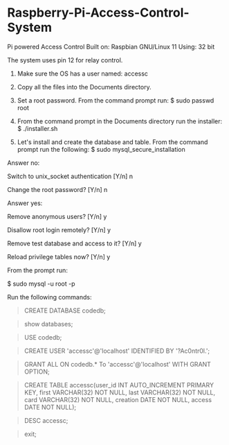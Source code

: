 # Raspberry-Pi-Access-Control-System
Pi powered Access Control
Built on: Raspbian GNU/Linux 11
Using: 32 bit

The system uses pin 12 for relay control.


1. Make sure the OS has a user named:
     accessc

2. Copy all the files into the Documents directory.

3. Set a root password. From the command prompt run:
     $ sudo passwd root

4. From the command prompt in the Documents directory run the installer:
     $ ./installer.sh

5. Let's install and create the database and table. From the command prompt run the following:
     $ sudo mysql_secure_installation

Answer no:

Switch to unix_socket authentication [Y/n] n

Change the root password? [Y/n] n

Answer yes:

Remove anonymous users? [Y/n] y

Disallow root login remotely? [Y/n] y

Remove test database and access to it? [Y/n] y

Reload privilege tables now? [Y/n] y


From the prompt run:

$ sudo mysql -u root -p

Run the following commands:

> CREATE DATABASE codedb;

> show databases;

> USE codedb;

> CREATE USER 'accessc'@'localhost' IDENTIFIED BY '?Ac0ntr0l.';

> GRANT ALL ON codedb.* To 'accessc'@'localhost' WITH GRANT OPTION;

> CREATE TABLE accessc(user_id INT AUTO_INCREMENT PRIMARY KEY, first VARCHAR(32) NOT NULL, last VARCHAR(32) NOT NULL, card VARCHAR(32) NOT NULL, creation DATE NOT NULL, access DATE NOT NULL);

> DESC accessc;

> exit;
